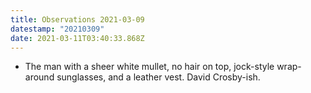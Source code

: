 ```yaml
---
title: Observations 2021-03-09
datestamp: "20210309"
date: 2021-03-11T03:40:33.868Z
---
```

- The man with a sheer white mullet, no hair on top, jock-style wrap-around sunglasses, and a leather vest. David Crosby-ish.